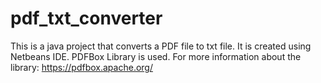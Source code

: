# pdf_txt_converter
This is a java project that converts a PDF file to txt file. It is created using Netbeans IDE.
PDFBox Library is used.
For more information about the library: https://pdfbox.apache.org/
